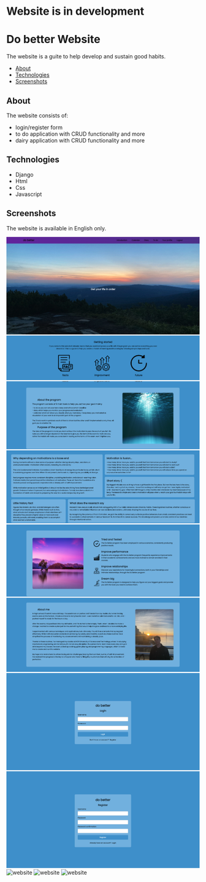 # Website is in development

# Do better Website
The website is a guite to help develop and sustain good habits.

- [About](#about)
- [Technologies](#technologies)
- [Screenshots](#screenshots)

## About

The website consists of:
- login/register form
- to do application with CRUD functionality and more
- dairy application with CRUD functionality and more

## Technologies

- Django
- Html
- Css
- Javascript

## Screenshots

The website is available in English only.

<img src="https://github.com/mkiel01/website-do-better/blob/main/webiste-do-better%20documentation%20screenshots/7.10.2023/header.png" />
<img src="https://github.com/mkiel01/website-do-better/blob/main/webiste-do-better%20documentation%20screenshots/21.09.2023/2.png" />
<img src="https://github.com/mkiel01/website-do-better/blob/main/webiste-do-better%20documentation%20screenshots/21.09.2023/3.png" />
<img src="https://github.com/mkiel01/website-do-better/blob/main/webiste-do-better%20documentation%20screenshots/21.09.2023/4.png" />
<img src="https://github.com/mkiel01/website-do-better/blob/main/webiste-do-better%20documentation%20screenshots/21.09.2023/5.png" />
<img src="https://github.com/mkiel01/website-do-better/blob/main/webiste-do-better%20documentation%20screenshots/21.09.2023/6.png" />


<img src="https://github.com/mkiel01/website-do-better/blob/main/webiste-do-better%20documentation%20screenshots/7.10.2023/login_form.png" />
<img src="https://github.com/mkiel01/website-do-better/blob/main/webiste-do-better%20documentation%20screenshots/7.10.2023/register_form.png" />


<img src="https://github.com/mkiel01/website-be-better/blob/main/webiste-do-better%20documentation%20screenshots/1.08.2023/dairy.png" alt="website" />
<img src="https://github.com/mkiel01/website-be-better/blob/main/webiste-do-better%20documentation%20screenshots/1.08.2023/0%20task.png" alt="website" />
<img src="https://github.com/mkiel01/website-be-better/blob/main/webiste-do-better%20documentation%20screenshots/1.08.2023/to%20do.png" alt="website" />

